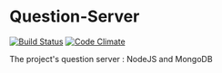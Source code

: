 Question-Server
===============

[![Build Status](https://travis-ci.org/ProjetWebservice-VASK/Question-Server.svg?branch=master)](https://travis-ci.org/ProjetWebservice-VASK/Question-Server) [![Code Climate](https://codeclimate.com/github/ProjetWebservice-VASK/Question-Server/badges/gpa.svg)](https://codeclimate.com/github/ProjetWebservice-VASK/Question-Server)

The project's question server : NodeJS and MongoDB
